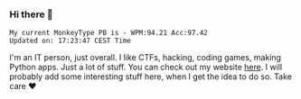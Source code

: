 ### Hi there 👋
<!-- PB START -->
```
My current MonkeyType PB is - WPM:94.21 Acc:97.42
Updated on: 17:23:47 CEST Time
```
<!-- PB END -->
I'm an IT person, just overall. I like CTFs, hacking, coding games, making Python apps. Just a lot of stuff.
You can check out my website [here](https://skill3472.github.io/).
I will probably add some interesting stuff here, when I get the idea to do so. Take care ❤️
